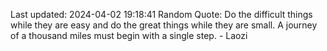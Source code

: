 Last updated: 2024-04-02 19:18:41
Random Quote: Do the difficult things while they are easy and do the great things while they are small. A journey of a thousand miles must begin with a single step. - Laozi